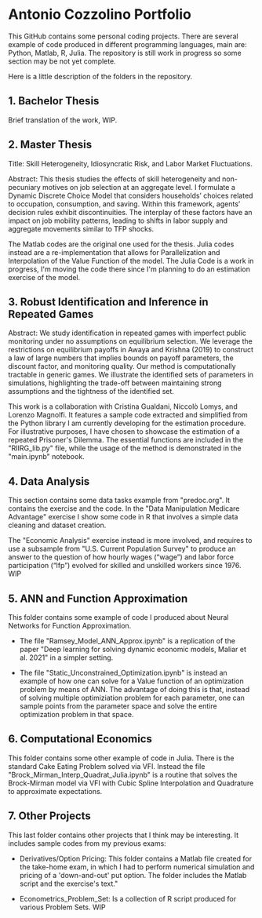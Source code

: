 # Antonio Cozzolino Portfolio

This GitHub contains some personal coding projects. There are several example of code produced in different programming languages, main are: Python, Matlab, R, Julia. The repository is still work in progress so some section may be not yet complete.

Here is a little description of the folders in the repository. 

## 1. Bachelor Thesis

Brief translation of the work, WIP.

## 2. Master Thesis
Title: Skill Heterogeneity, Idiosyncratic Risk, and Labor Market Fluctuations. 

Abstract: This thesis studies the effects of skill heterogeneity and non-pecuniary motives on job selection at an aggregate level. I formulate a Dynamic Discrete Choice Model that considers households’ choices related to occupation, consumption, and saving. Within this framework, agents’ decision
rules exhibit discontinuities. The interplay of these factors have an impact on job mobility patterns, leading to shifts in labor supply and aggregate movements similar to TFP shocks. 

The Matlab codes are the original one used for the thesis. Julia codes instead are a re-implementation that allows for Parallelization and Interpolation of the Value Function of the model. The Julia Code is a work in progress, I'm moving the code there since I'm planning to do an estimation exercise of the model. 

## 3. Robust Identification and Inference in Repeated Games

Abstract: We study identification in repeated games with imperfect public monitoring under no assumptions on equilibrium selection. We leverage the restrictions on equilibrium payoffs in Awaya and Krishna (2019) to construct a law of large numbers that implies bounds on payoff parameters, the discount factor, and monitoring quality. Our method is computationally tractable in generic games. We illustrate the identified sets of parameters in simulations, highlighting the trade-off between maintaining strong assumptions and the tightness of the identified set.

This work is a collaboration with Cristina Gualdani, Niccolò Lomys, and Lorenzo Magnolfi. It features a sample code extracted and simplified from the Python library I am currently developing for the estimation procedure. For illustrative purposes, I have chosen to showcase the estimation of a repeated Prisoner's Dilemma. The essential functions are included in the "RIIRG_lib.py" file, while the usage of the method is demonstrated in the "main.ipynb" notebook.
 
## 4. Data Analysis
This section contains some data tasks example from "predoc.org". It contains the exercise and the code. In the "Data Manipulation Medicare Advantage" exercise I show some code in R that involves a simple data cleaning and dataset creation.

The "Economic Analysis" exercise instead is more involved, and requires to use a subsample from "U.S. Current Population Survey" to produce an answer to the question of how hourly wages (“wage”) and labor force participation (“lfp”) evolved for skilled and unskilled workers since 1976. WIP

## 5. ANN and Function Approximation

This folder contains some example of code I produced about Neural Networks for Function Approximation. 

- The file "Ramsey_Model_ANN_Approx.ipynb" is a replication of the paper "Deep learning for solving dynamic economic models, Maliar et al. 2021" in a simpler setting. 

- The file "Static_Unconstrained_Optimization.ipynb" is instead an example of how one can solve for a Value function of an optimization problem by means of ANN. The advantage of doing this is that, instead of solving multiple optimiziation problem for each parameter, one can sample points from the parameter space and solve the entire optimization problem in that space.

## 6. Computational Economics

This folder contains some other example of code in Julia. There is the standard Cake Eating Problem solved via VFI. Instead the file "Brock_Mirman_Interp_Quadrat_Julia.ipynb" is a routine that solves the Brock-Mirman model via VFI with Cubic Spline Interpolation and Quadrature to approximate expectations.

## 7. Other Projects

This last folder contains other projects that I think may be interesting. It includes sample codes from my previous exams:

- Derivatives/Option Pricing: This folder contains a Matlab file created for the take-home exam, in which I had to perform numerical simulation and pricing of a 'down-and-out' put option. The folder includes the Matlab script and the exercise's text."

- Econometrics_Problem_Set: Is a collection of R script produced for various Problem Sets. WIP
